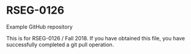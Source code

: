 # RSEG-0126
Example GitHub repository

This is for RSEG-0126 / Fall 2018. If you have obtained
this file, you have successfully completed a git pull
operation.

